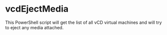 # vcdEjectMedia
This PowerShell script will get the list of all vCD virtual machines and will try to eject any media attached.


